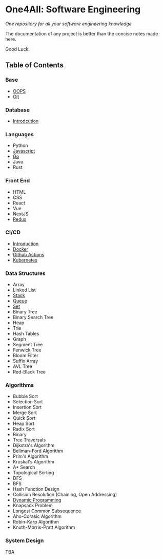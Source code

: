 # One4All: Software Engineering

*One repository for all your software engineering knowledge*

The documentation of any project is better than the concise notes made here.

Good Luck.

## Table of Contents

### Base
- [OOPS](/oops)
- [Git](/git)

### Database
- [Introdcution](/databases)

### Languages
- Python
- [Javascript](/javascript)
- [Go](/go)
- Java
- Rust

### Front End
- HTML
- CSS
- React
- Vue
- NextJS
- [Redux](/redux)

### CI/CD
- [Introduction](/cicd)
- [Docker](/docker)
- [Github Actions](/githubactions)
- [Kubernetes](/k8s)

### Data Structures
- Array
- Linked List
- [Stack](/stack)
- [Queue](/queue)
- [Set](/set)
- Binary Tree
- Binary Search Tree
- Heap
- Trie
- Hash Tables
- Graph
- Segment Tree
- Fenwick Tree
- Bloom Filter
- Suffix Array
- AVL Tree
- Red-Black Tree

### Algorithms
- Bubble Sort
- Selection Sort
- Insertion Sort
- Merge Sort
- Quick Sort
- Heap Sort
- Radix Sort
- Binary 
- Tree Traversals
- Dijkstra's Algorithm
- Bellman-Ford Algorithm
- Prim's Algorithm
- Kruskal's Algorithm
- A* Search
- Topological Sorting
- DFS
- BFS
- Hash Function Design
- Collision Resolution (Chaining, Open Addressing)
- [Dynamic Programming](/dynamicprogramming)
- Knapsack Problem
- Longest Common Subsequence
- Aho-Corasic Algorithm
- Robin-Karp Algorithm
- Knuth-Morris-Pratt Algorithm

### System Design

TBA
